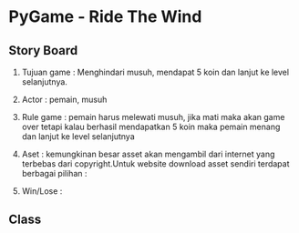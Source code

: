 # PyGame - Ride The Wind
## Story Board
1. Tujuan game : Menghindari musuh, mendapat 5 koin dan lanjut ke level selanjutnya.
2. Actor : pemain, musuh
3. Rule game : pemain harus melewati musuh, jika mati maka akan game over tetapi kalau berhasil mendapatkan 5 koin maka pemain menang dan lanjut ke level selanjutnya
4. Aset : kemungkinan besar asset akan mengambil dari internet yang terbebas dari copyright.Untuk website download asset sendiri terdapat berbagai pilihan :



5. Win/Lose :



## Class

